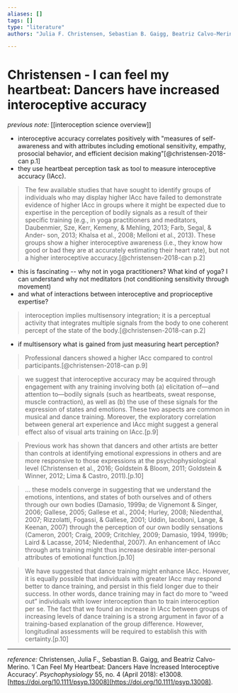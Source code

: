 ```yaml
---
aliases: []
tags: []
type: "literature"
authors: "Julia F. Christensen, Sebastian B. Gaigg, Beatriz Calvo-Merino"

---
```


#  Christensen - I can feel my heartbeat: Dancers have increased interoceptive accuracy

_previous note:_ [[interoception science overview]]

- interoceptive accuracy correlates positively with "measures of self-awareness and with attributes including emotional sensitivity, empathy, prosocial behavior, and efficient decision making"[@christensen-2018-can p.1]
- they use heartbeat perception task as tool to measure interoceptive accuracy (IAcc). 

> The few available studies that have sought to identify groups of individuals who may display higher IAcc have failed to demonstrate evidence of higher IAcc in groups where it might be expected due to expertise in the perception of bodily signals as a result of their specific training (e.g., in yoga practitioners and meditators, Daubenmier, Sze, Kerr, Kemeny, & Mehling, 2013; Farb, Segal, & Ander- son, 2013; Khalsa et al., 2008; Melloni et al., 2013). These groups show a higher interoceptive awareness (i.e., they know how good or bad they are at accurately estimating their heart rate), but not a higher interoceptive accuracy.[@christensen-2018-can p.2]

- this is fascinating -- why not in yoga practitioners? What kind of yoga? I can understand why not meditators (not conditioning sensitivity through movement)
- and what of interactions between interoceptive and proprioceptive expertise?

> interoception implies multisensory integration; it is a perceptual activity that integrates multiple signals from the body to one coherent percept of the state of the body.[@christensen-2018-can p.2]

- if multisensory what is gained from just measuring heart perception?

> Professional dancers showed a higher IAcc compared to control participants.[@christensen-2018-can p.9]

> we suggest that interoceptive accuracy may be acquired through engagement with any training involving both (a) elicitation of—and attention to—bodily signals (such as heartbeats, sweat response, muscle contraction), as well as (b) the use of these signals for the expression of states and emotions. These two aspects are common in musical and dance training. Moreover, the exploratory correlation between general art experience and IAcc might suggest a general effect also of visual arts training on IAcc.[p.9]

> Previous work has shown that dancers and other artists are better than controls at identifying emotional expressions in others and are more responsive to those expressions at the psychophysiological level (Christensen et al., 2016; Goldstein & Bloom, 2011; Goldstein & Winner, 2012; Lima & Castro, 2011).[p.10] 

> ... these models converge in suggesting that we understand the emotions, intentions, and states of both ourselves and of others through our own bodies (Damasio, 1999a; de Vignemont & Singer, 2006; Gallese, 2005; Gallese et al., 2004; Hurley, 2008; Niedenthal, 2007; Rizzolatti, Fogassi, & Gallese, 2001; Uddin, Iacoboni, Lange, & Keenan, 2007) through the perception of our own bodily sensations (Cameron, 2001; Craig, 2009; Critchley, 2009; Damasio, 1994, 1999b; Laird & Lacasse, 2014; Niedenthal, 2007). An enhancement of IAcc through arts training might thus increase desirable inter-personal attributes of emotional function.[p.10]

> We have suggested that dance training might enhance IAcc. However, it is equally possible that individuals with greater IAcc may respond better to dance training, and persist in this field longer due to their success. In other words, dance training may in fact do more to “weed out” individuals with lower interoception than to train interoception per se. The fact that we found an increase in IAcc between groups of increasing levels of dance training is a strong argument in favor of a training-based explanation of the group difference. However, longitudinal assessments will be required to establish this with certainty.[p.10]

---

_reference:_ Christensen, Julia F., Sebastian B. Gaigg, and Beatriz Calvo-Merino. ‘I Can Feel My Heartbeat: Dancers Have Increased Interoceptive Accuracy’. _Psychophysiology_ 55, no. 4 (April 2018): e13008. [https://doi.org/10.1111/psyp.13008](https://doi.org/10.1111/psyp.13008).